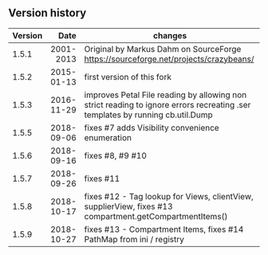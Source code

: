 ## Version history
| Version | Date      | changes
| --------| ------:   | ----------
| 1.5.1   | 2001-2013 | Original by Markus Dahm on SourceForge https://sourceforge.net/projects/crazybeans/
| 1.5.2   | 2015-01-13| first version of this fork
| 1.5.3   | 2016-11-29| improves Petal File reading by allowing non strict reading to ignore errors recreating .ser templates by running cb.util.Dump
| 1.5.5   | 2018-09-06| fixes #7 adds Visibility convenience enumeration
| 1.5.6   | 2018-09-16| fixes #8, #9 #10 
| 1.5.7   | 2018-09-26| fixes #11 
| 1.5.8   | 2018-10-17| fixes #12 - Tag lookup for Views, clientView, supplierView, fixes #13 compartment.getCompartmentItems()
| 1.5.9   | 2018-10-27| fixes #13 - Compartment Items, fixes #14 PathMap from ini / registry 
